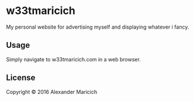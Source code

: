 # w33tmaricich

My personal website for advertising myself and displaying whatever i fancy.

## Usage

Simply navigate to w33tmaricich.com in a web browser.

## License

Copyright © 2016 Alexander Maricich
